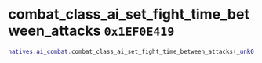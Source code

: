 # combat_class_ai_set_fight_time_between_attacks `0x1EF0E419`

```lua
natives.ai_combat.combat_class_ai_set_fight_time_between_attacks(_unk0 --[[ integer ]], _unk1 --[[ integer ]])
```